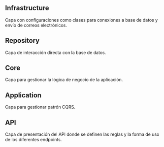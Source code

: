 ## Infrastructure
Capa con configuraciones como clases para conexiones a base de datos y envío de correos electrónicos.

## Repository
Capa de interacción directa con la base de datos.

## Core
Capa para gestionar la lógica de negocio de la aplicación.

## Application
Capa para gestionar patrón CQRS.

## API
Capa de presentación del API donde se definen las reglas y la forma de uso de los diferentes endpoints.
